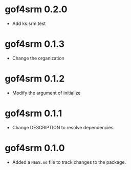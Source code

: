 # gof4srm 0.2.0

- Add ks.srm.test

# gof4srm 0.1.3

- Change the organization

# gof4srm 0.1.2

* Modify the argument of initialize

# gof4srm 0.1.1

* Change DESCRIPTION to resolve dependencies.

# gof4srm 0.1.0

* Added a `NEWS.md` file to track changes to the package.
